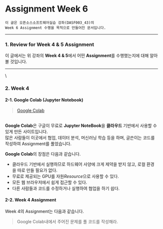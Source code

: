 # Assignment Week 6
```
이 글은 오픈소스소프트웨어실습 강좌(DASF003_43)의
Week 6 Assignment 수행을 목적으로 만들어진 문서입니다.
```
---
### 1. Review for Week 4 & 5 Assignment
이 글에서는 위 강좌의 **Week 4 & 5**에서
어떤 **Assignment**를 수행했는지에 대해 알아볼 것입니다.

---
\


### 2. Week 4
#### 2-1. Google Colab (Jupyter Notebook)
> [Google Colab](https://colab.research.google.com "Google Colab")

\
**Google Colab**은 구글이 무료로 **Jupyter NoteBook**을 **클라우드** 기반에서 사용할 수 있게 만든 사이트입니다.
\
많은 사람들이 이곳에서 협업, 데이터 분석, 머신러닝 학습 등을 하며, 글쓴이는 코드를 작성하여 Assignment를 풀었습니다.


**Google Colab**의 장점은 다음과 같습니다.
- 클라우드 기반에서 실행하므로 하드웨어 사양에 크게 제약을 받지 않고, 로컬 환경을 따로 만들 필요가 없다.
- 무료로 제공되는 GPU를 자원*Resource*으로 사용할 수 있다.
- 모든 웹 브라우저에서 쉽게 접근할 수 있다.
- 다른 사람들과 코드를 수정하거나 실행하여 협업을 하기 쉽다.

#### 2-2. Week 4 Assignment
Week 4의 Assignment는 다음과 같습니다.
>Google Colab내에서 주어진 문제를 풀 코드를 작성해라.

